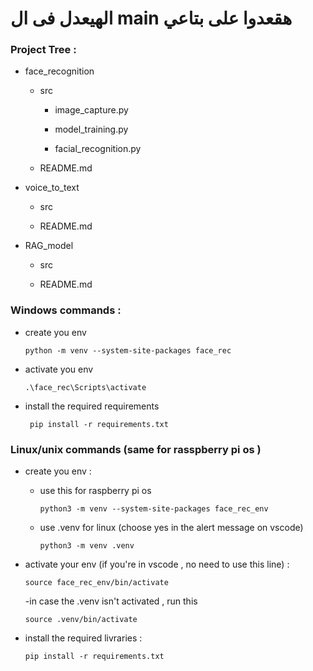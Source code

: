 # الهيعدل فى ال main هقعدوا على بتاعي

### Project Tree :
   
- face_recognition


    - src

        - image_capture.py

        - model_training.py

        - facial_recognition.py

    - README.md

- voice_to_text

    - src

    - README.md

- RAG_model 

    - src

    - README.md



### Windows commands :
- create  you env

    `python -m venv --system-site-packages face_rec`

- activate you env

    `.\face_rec\Scripts\activate`

- install the required requirements 

    ` pip install -r requirements.txt`

### Linux/unix commands (same for rasspberry pi os )

- create  you env :

    - use this for raspberry pi os 

        `python3 -m venv --system-site-packages face_rec_env`

    - use .venv for linux (choose yes in the alert message on vscode)
        
        `python3 -m venv .venv`

- activate your env (if you're in vscode , no need to use this line) :

    `source face_rec_env/bin/activate`
    
    -in case the .venv isn't activated , run this 

    `source .venv/bin/activate`

- install the required livraries : 

    `pip install -r requirements.txt`